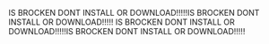 IS BROCKEN DONT INSTALL OR DOWNLOAD!!!!!IS BROCKEN DONT INSTALL OR DOWNLOAD!!!!!
IS BROCKEN DONT INSTALL OR DOWNLOAD!!!!!IS BROCKEN DONT INSTALL OR DOWNLOAD!!!!!
